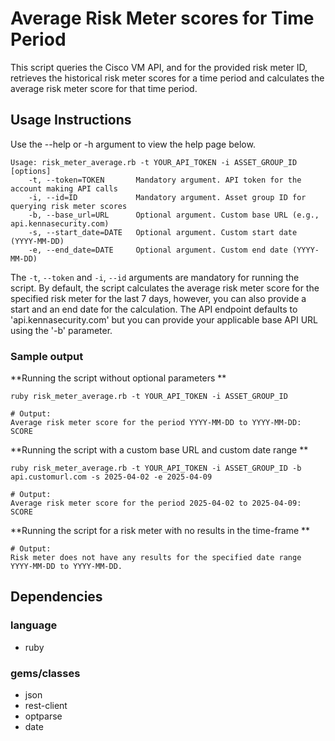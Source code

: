 # Average Risk Meter scores for Time Period

This script queries the Cisco VM API, and for the provided risk meter ID, retrieves the historical risk meter scores for a time period and calculates the average risk meter score for that time period.   

## Usage Instructions 
Use the --help or -h argument to view the help page below.

```
Usage: risk_meter_average.rb -t YOUR_API_TOKEN -i ASSET_GROUP_ID [options]
    -t, --token=TOKEN       Mandatory argument. API token for the account making API calls
    -i, --id=ID             Mandatory argument. Asset group ID for querying risk meter scores
    -b, --base_url=URL      Optional argument. Custom base URL (e.g., api.kennasecurity.com)
    -s, --start_date=DATE   Optional argument. Custom start date (YYYY-MM-DD)
    -e, --end_date=DATE     Optional argument. Custom end date (YYYY-MM-DD)
```

The `-t`, `--token` and `-i`, `--id` arguments are mandatory for running the script. By default, the script calculates the average risk meter score for the specified risk meter for the last 7 days, however, you can also provide a start and an end date for the calculation. The API endpoint defaults to 'api.kennasecurity.com' but you can provide your applicable base API URL using the '-b' parameter. 


### Sample output
**Running the script without optional parameters **
```
ruby risk_meter_average.rb -t YOUR_API_TOKEN -i ASSET_GROUP_ID

# Output:
Average risk meter score for the period YYYY-MM-DD to YYYY-MM-DD: SCORE

```

**Running the script with a custom base URL and custom date range **
```
ruby risk_meter_average.rb -t YOUR_API_TOKEN -i ASSET_GROUP_ID -b api.customurl.com -s 2025-04-02 -e 2025-04-09

# Output:
Average risk meter score for the period 2025-04-02 to 2025-04-09: SCORE

```

**Running the script for a risk meter with no results in the time-frame **
```
# Output: 
Risk meter does not have any results for the specified date range YYYY-MM-DD to YYYY-MM-DD.

```


## Dependencies
### language
- ruby

### gems/classes
- json
- rest-client
- optparse
- date
